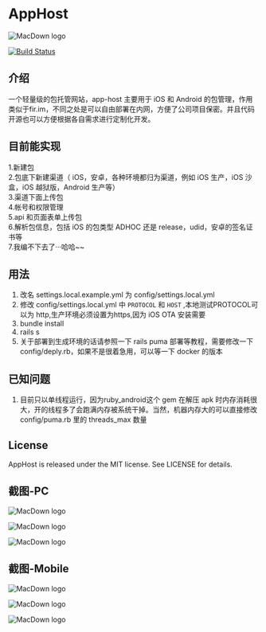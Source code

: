 # AppHost
![MacDown logo](public/favicon.ico)

[![Build Status](https://travis-ci.org/pluosi/app-host.svg?branch=master)](https://travis-ci.org/pluosi/app-host)

## 介绍
一个轻量级的包托管网站，app-host 主要用于 iOS 和 Android 的包管理，作用类似于fir.im，不同之处是可以自由部署在内网，方便了公司项目保密。并且代码开源也可以方便根据各自需求进行定制化开发。


## 目前能实现
1.新建包<br>
2.包底下新建渠道（ iOS，安卓，各种环境都归为渠道，例如 iOS 生产，iOS 沙盒，iOS 越狱版，Android 生产等）<br>
3.渠道下面上传包<br>
4.帐号和权限管理<br>
5.api 和页面表单上传包<br>
6.解析包信息，包括 iOS 的包类型 ADHOC 还是 release，udid，安卓的签名证书等<br>
7.我编不下去了···哈哈~~<br>

## 用法
1. 改名 settings.local.example.yml 为 config/settings.local.yml
2. 修改 config/settings.local.yml 中 `PROTOCOL` 和 `HOST` ,本地测试PROTOCOL可以为 http,生产环境必须设置为https,因为 iOS OTA 安装需要
3. bundle install
4. rails s
5. 关于部署到生成环境的话请参照一下 rails puma 部署等教程，需要修改一下 config/deply.rb，如果不是很着急用，可以等一下 docker 的版本


## 已知问题
1. 目前只以单线程运行，因为ruby_android这个 gem 在解压 apk 时内存消耗很大，开的线程多了会跑满内存被系统干掉。当然，机器内存大的可以直接修改 config/puma.rb 里的 threads_max 数量


## License
AppHost is released under the MIT license. See LICENSE for details.

## 截图-PC
![MacDown logo](screenshots/index.png)

![MacDown logo](screenshots/plat.png)

![MacDown logo](screenshots/pkg.png)

## 截图-Mobile
![MacDown logo](screenshots/index_mobile.png)

![MacDown logo](screenshots/plat_mobile.png)

![MacDown logo](screenshots/pkg_mobile.png)


 
